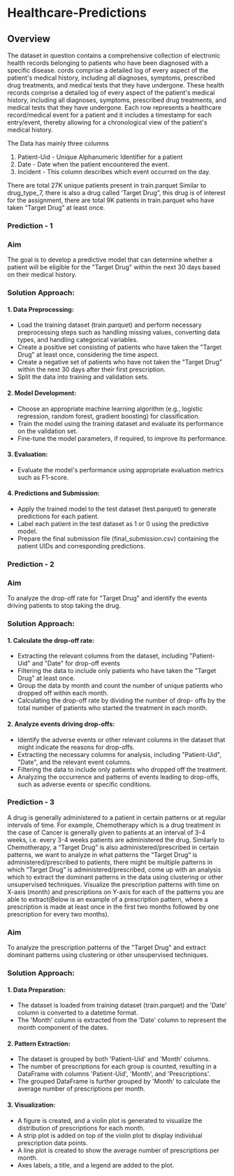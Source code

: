 # Healthcare-Predictions
## Overview
The dataset in question contains a comprehensive collection of electronic health records belonging to patients who have been diagnosed with a specific disease. cords comprise a detailed log of every aspect of the patient's medical history, including all diagnoses, symptoms, prescribed drug treatments, and medical tests that they have undergone. These health records comprise a detailed log of every aspect of the patient's medical history, including all diagnoses, symptoms, prescribed drug treatments, and medical tests that they have undergone. Each row represents a healthcare record/medical event for a patient and it includes a timestamp for each entry/event, thereby allowing for a chronological view of the patient's medical history.

The Data has mainly three columns
1) Patient-Uid - Unique Alphanumeric Identifier for a patient
2) Date - Date when the patient encountered the event.
3) Incident - This column describes which event occurred on the day.

There are total 27K unique patients present in train.parquet
Similar to drug_type_7, there is also a drug called ‘Target Drug”, this drug is of interest for the assignment, there are total 9K patients in train.parquet who have taken “Target Drug” at least once.

### Prediction - 1
### Aim
The goal is to develop a predictive model that can determine whether a patient will be eligible for the "Target Drug" within the next 30 days based on their medical history.
### Solution Approach:
#### 1. Data Preprocessing:
* Load the training dataset (train.parquet) and perform necessary preprocessing steps such as handling missing values, converting data types, and handling categorical variables.
* Create a positive set consisting of patients who have taken the "Target Drug" at least once, considering the time aspect.
* Create a negative set of patients who have not taken the "Target Drug" within the next 30 days after their first prescription.
* Split the data into training and validation sets.
#### 2. Model Development:
* Choose an appropriate machine learning algorithm (e.g., logistic regression, random forest, gradient boosting) for classification.
* Train the model using the training dataset and evaluate its performance on the validation set.
* Fine-tune the model parameters, if required, to improve its performance.
#### 3. Evaluation:
* Evaluate the model's performance using appropriate evaluation metrics such as F1-score.
#### 4. Predictions and Submission:
* Apply the trained model to the test dataset (test.parquet) to generate predictions for each patient.
* Label each patient in the test dataset as 1 or 0 using the predictive model.
* Prepare the final submission file (final_submission.csv) containing the patient UIDs and corresponding predictions.

### Prediction - 2
### Aim
To analyze the drop-off rate for "Target Drug" and identify the events driving
patients to stop taking the drug.
### Solution Approach:
#### 1. Calculate the drop-off rate:
* Extracting the relevant columns from the dataset, including "Patient-Uid" and "Date" for drop-off events
* Filtering the data to include only patients who have taken the "Target Drug" at least once.
* Group the data by month and count the number of unique patients who dropped off within each month.
* Calculating the drop-off rate by dividing the number of drop- offs by the total number of patients who started the treatment in each month.
#### 2. Analyze events driving drop-offs:
* Identify the adverse events or other relevant columns in the dataset that might indicate the reasons for drop-offs.
* Extracting the necessary columns for analysis, including "Patient-Uid", "Date", and the relevant event columns.
* Filtering the data to include only patients who dropped off the treatment.
* Analyzing the occurrence and patterns of events leading to drop-offs, such as adverse events or specific conditions.

### Prediction - 3 
A drug is generally administered to a patient in certain patterns or at regular intervals of time. For example, Chemotherapy which is a drug treatment in the case of Cancer is generally given to patients at an interval of 3-4 weeks, i.e. every 3-4 weeks patients are administered the drug. Similarly to Chemotherapy, a “Target Drug” is also administered/prescribed in certain patterns, we want to analyze in what patterns the “Target Drug“ is administered/prescribed to patients, there might be multiple patterns in which “Target Drug” is administered/prescribed, come up with an analysis which to extract the dominant patterns in the data using clustering or other unsupervised techniques. Visualize the prescription patterns with time on X-axis (month) and prescriptions on Y-axis for each of the patterns you are able to extract(Below is an example of a prescription pattern, where a prescription is made at least once in the first two months followed by one prescription for every two months).
### Aim
To analyze the prescription patterns of the "Target Drug" and extract dominant patterns using clustering or other unsupervised techniques.
### Solution Approach:
#### 1. Data Preparation:
* The dataset is loaded from training dataset (train.parquet) and the 'Date' column is converted to a datetime format.
* The 'Month' column is extracted from the 'Date' column to represent the month component of the dates.
#### 2. Pattern Extraction:
* The dataset is grouped by both 'Patient-Uid' and 'Month' columns.
* The number of prescriptions for each group is counted, resulting in a DataFrame with columns 'Patient-Uid', 'Month', and 'Prescriptions'.
* The grouped DataFrame is further grouped by 'Month' to calculate the average number of prescriptions per month.
#### 3. Visualization:
* A figure is created, and a violin plot is generated to visualize the distribution of prescriptions for each month.
* A strip plot is added on top of the violin plot to display individual prescription data points.
* A line plot is created to show the average number of prescriptions per month.
* Axes labels, a title, and a legend are added to the plot.

